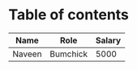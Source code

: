 # Table of contents

| Name   | Role     | Salary |
|--------|----------|--------|
| Naveen | Bumchick | 5000   |
